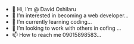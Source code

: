 - 👋 Hi, I’m @ David Oshilaru
- 👀 I’m interested in becoming a web developer...
- 🌱 I’m currently learning coding...
- 💞️ I’m looking to work with others in cofing ...
- 📫 How to reach me 09015898583...

<!---
Oshila/Oshila is a ✨ special ✨ repository because its `README.md` (this file) appears on your GitHub profile.
You can click the Preview link to take a look at your changes.
--->
